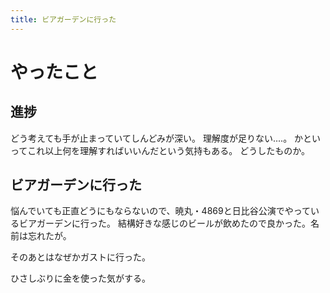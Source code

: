 ```yaml
---
title: ビアガーデンに行った
---
```


# やったこと

## 進捗

どう考えても手が止まっていてしんどみが深い。
理解度が足りない‥‥。
かといってこれ以上何を理解すればいいんだという気持もある。
どうしたものか。

## ビアガーデンに行った

悩んでいても正直どうにもならないので、暁丸・4869と日比谷公演でやっているビアガーデンに行った。
結構好きな感じのビールが飲めたので良かった。名前は忘れたが。

そのあとはなぜかガストに行った。

ひさしぶりに金を使った気がする。

